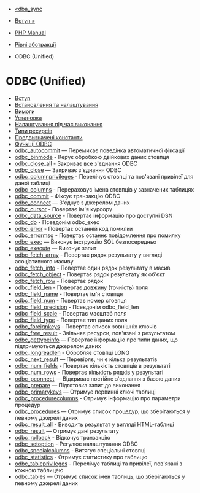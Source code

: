 - [«dba_sync](function.dba-sync.md)
- [Вступ »](intro.uodbc.md)

- [PHP Manual](index.md)
- [Рівні абстракції](refs.database.abstract.md)
- ODBC (Unified)

# ODBC (Unified)

- [Вступ](intro.uodbc.md)
- [Встановлення та налаштування](uodbc.setup.md)
- [Вимоги](uodbc.requirements.md)
- [Установка](odbc.installation.md)
- [Налаштування під час виконання](odbc.configuration.md)
- [Типи ресурсів](uodbc.resources.md)
- [Предвизначені константи](uodbc.constants.md)
- [Функції ODBC](ref.uodbc.md)
- [odbc_autocommit](function.odbc-autocommit.md) — Перемикає
поведінка автоматичної фіксації
- [odbc_binmode](function.odbc-binmode.md) - Керує
обробкою двійкових даних стовпця
- [odbc_close_all](function.odbc-close-all.md) - Закриває все
з'єднання ODBC
- [odbc_close](function.odbc-close.md) — Закриває з'єднання
ODBC
- [odbc_columnprivileges](function.odbc-columnprivileges.md) -
Перелічує стовпці та пов'язані привілеї для даної таблиці
- [odbc_columns](function.odbc-columns.md) - Перераховує імена
стовпців у зазначених таблицях
- [odbc_commit](function.odbc-commit.md) - Фіксує транзакцію
ODBC
- [odbc_connect](function.odbc-connect.md) — З'єднує з
джерелом даних
- [odbc_cursor](function.odbc-cursor.md) - Повертає ім'я
курсору
- [odbc_data_source](function.odbc-data-source.md) - Повертає
інформацію про доступні DSN
- [odbc_do](function.odbc-do.md) - Псевдонім odbc_exec
- [odbc_error](function.odbc-error.md) - Повертає останній
код помилки
- [odbc_errormsg](function.odbc-errormsg.md) - Повертає
останнє повідомлення про помилку
- [odbc_exec](function.odbc-exec.md) — Виконує інструкцію SQL
безпосередньо
- [odbc_execute](function.odbc-execute.md) — Виконує запит
- [odbc_fetch_array](function.odbc-fetch-array.md) - Повертає
рядок результату у вигляді асоціативного масиву
- [odbc_fetch_into](function.odbc-fetch-into.md) - Повертає
один рядок результату в масив
- [odbc_fetch_object](function.odbc-fetch-object.md) -
Повертає рядок результату як об'єкт
- [odbc_fetch_row](function.odbc-fetch-row.md) - Повертає
рядок
- [odbc_field_len](function.odbc-field-len.md) - Повертає
довжину (точність) поля
- [odbc_field_name](function.odbc-field-name.md) - Повертає
ім'я стовпця
- [odbc_field_num](function.odbc-field-num.md) - Повертає
номер стовпця
- [odbc_field_precision](function.odbc-field-precision.md) -
Псевдонім odbc_field_len
- [odbc_field_scale](function.odbc-field-scale.md) - Повертає
масштаб поля
- [odbc_field_type](function.odbc-field-type.md) - Повертає
тип даних поля
- [odbc_foreignkeys](function.odbc-foreignkeys.md) - Повертає
список зовнішніх ключів
- [odbc_free_result](function.odbc-free-result.md) - Звільняє
ресурси, пов'язані з результатом
- [odbc_gettypeinfo](function.odbc-gettypeinfo.md) — Повертає
інформацію про типи даних, що підтримуються джерелом даних
- [odbc_longreadlen](function.odbc-longreadlen.md) -
Обробляє стовпці LONG
- [odbc_next_result](function.odbc-next-result.md) — Перевіряє,
чи є кілька результатів
- [odbc_num_fields](function.odbc-num-fields.md) - Повертає
кількість стовпців в результаті
- [odbc_num_rows](function.odbc-num-rows.md) - Повертає
кількість рядків у результаті
- [odbc_pconnect](function.odbc-pconnect.md) — Відкриває
постійне з'єднання з базою даних
- [odbc_prepare](function.odbc-prepare.md) — Підготовка
запит до виконання
- [odbc_primarykeys](function.odbc-primarykeys.md) — Отримує
первинні ключі таблиці
- [odbc_procedurecolumns](function.odbc-procedurecolumns.md) -
Отримує інформацію про параметри процедур
- [odbc_procedures](function.odbc-procedures.md) — Отримує
список процедур, що зберігаються у певному джерелі даних
- [odbc_result_all](function.odbc-result-all.md) - Виводить
результат у вигляді HTML-таблиці
- [odbc_result](function.odbc-result.md) — Отримує дані
результату
- [odbc_rollback](function.odbc-rollback.md) - Відкочує
транзакцію
- [odbc_setoption](function.odbc-setoption.md) - Регулює
налаштування ODBC
- [odbc_specialcolumns](function.odbc-specialcolumns.md) -
Витягує спеціальні стовпці
- [odbc_statistics](function.odbc-statistics.md) - Отримує
статистику про таблицю
- [odbc_tableprivileges](function.odbc-tableprivileges.md) -
Перелічує таблиці та привілеї, пов'язані з кожною таблицею
- [odbc_tables](function.odbc-tables.md) — Отримує список імен
таблиць, що зберігаються у певному джерелі даних
